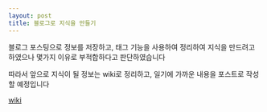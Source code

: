 ```yaml
---
layout: post
title: 블로그로 지식을 만들기
---
```


블로그 포스팅으로 정보를 저장하고, 태그 기능을 사용하여 정리하여 지식을 만드려고 하였으나 몇가지 이유로 부적합하다고 판단하였습니다

따라서 앞으로 지식이 될 정보는 wiki로 정리하고, 일기에 가까운 내용을 포스트로 작성할 예정입니다

[wiki](https://github.com/HueyPark/HueyPark.github.io/wiki)
